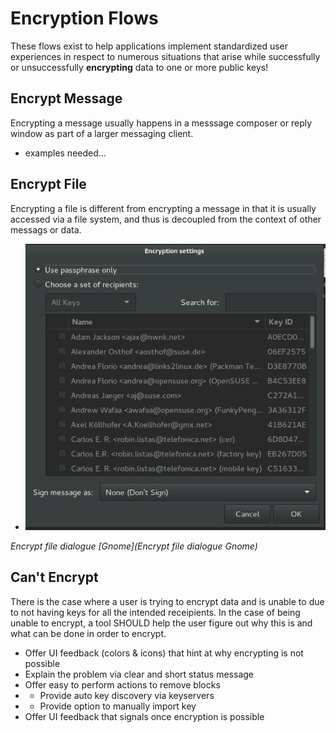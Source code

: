 Encryption Flows
================

These flows exist to help applications implement standardized user experiences in respect to numerous situations that arise while successfully or unsuccessfully **encrypting** data to one or more public keys!

## Encrypt Message

Encrypting a message usually happens in a messsage composer or reply window as part of a larger messaging client.

- examples needed...

## Encrypt File

Encrypting a file is different from encrypting a message in that it is usually accessed via a file system, and thus is decoupled from the context of other messags or data. 

- ![Encrypt file dialogue Gnome](images/encrypt-file-dialogue-gnome.png)

*Encrypt file dialogue [Gnome](Encrypt file dialogue Gnome)*


## Can't Encrypt

There is the case where a user is trying to encrypt data and is unable to due to not having keys for all the intended receipients. In the case of being unable to encrypt, a tool SHOULD help the user figure out why this is and what can be done in order to encrypt.

* Offer UI feedback (colors & icons) that hint at why encrypting is not possible
* Explain the problem via clear and short status message
* Offer easy to perform actions to remove blocks
* * Provide auto key discovery via keyservers
* * Provide option to manually import key
* Offer UI feedback that signals once encryption is possible


